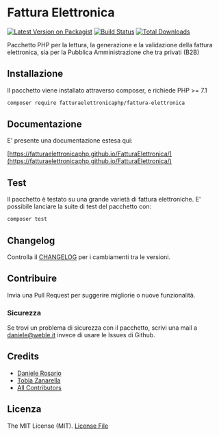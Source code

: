 # Fattura Elettronica

[![Latest Version on Packagist](https://img.shields.io/packagist/v/fatturaelettronicaphp/fattura-elettronica.svg?style=flat-square)](https://packagist.org/packages/fatturaelettronicaphp/fattura-elettronica)
[![Build Status](https://img.shields.io/travis/fatturaelettronicaphp/fattura-elettronica/master.svg?style=flat-square)](https://travis-ci.org/fatturaelettronicaphp/fattura-elettronica)
[![Total Downloads](https://img.shields.io/packagist/dt/fatturaelettronicaphp/fattura-elettronica.svg?style=flat-square)](https://packagist.org/packages/fatturaelettronicaphp/fattura-elettronica)

Pacchetto PHP per la lettura, la generazione e la validazione della fattura elettronica, sia per la Pubblica Amministrazione che tra privati (B2B)

## Installazione

Il pacchetto viene installato attraverso composer, e richiede PHP >= 7.1

```bash
composer require fatturaelettronicaphp/fattura-elettronica
```

## Documentazione

E' presente una documentazione estesa qui:
 
 [https://fatturaelettronicaphp.github.io/FatturaElettronica/](https://fatturaelettronicaphp.github.io/FatturaElettronica/)

## Test

Il pacchetto è testato su una grande varietà di fattura elettroniche.
E' possibile lanciare la suite di test del pacchetto con:

``` bash
composer test
```

## Changelog

Controlla il [CHANGELOG](CHANGELOG.md) per i cambiamenti tra le versioni.

## Contribuire

Invia una Pull Request per suggerire migliorie o nuove funzionalità.

### Sicurezza

Se trovi un problema di sicurezza con il pacchetto, scrivi una mail a daniele@weble.it invece di usare le Issues di Github.


## Credits

- [Daniele Rosario](https://github.com/Skullbock)
- [Tobia Zanarella](https://github.com/ShellrentSrl)
- [All Contributors](../../contributors)

## Licenza

The MIT License (MIT). [License File](LICENSE.md) 
